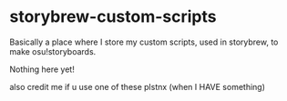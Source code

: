 # storybrew-custom-scripts
Basically a place where I store my custom scripts, used in storybrew, to make osu!storyboards.

Nothing here yet!

also credit me if u use one of these plstnx (when I HAVE something)

